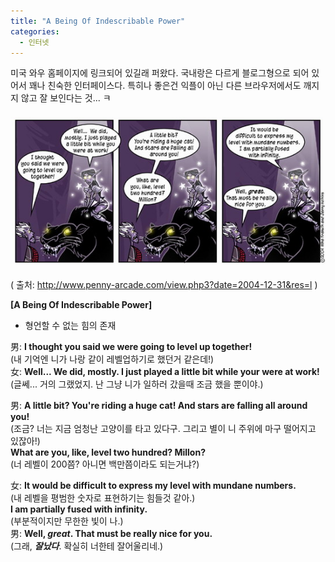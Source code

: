 ```yaml
---
title: "A Being Of Indescribable Power"
categories:
  - 인터넷
---
```


미국 와우 홈페이지에 링크되어 있길래 퍼왔다. 국내랑은 다르게 블로그형으로 되어 있어서 꽤나 친숙한 인터페이스다. 특히나 좋은건 익플이 아닌 다른 브라우저에서도 깨지지 않고 잘 보인다는 것... ㅋ

![](/assets/images/posts/2005/01/fk200000000060.jpg)

( 출처: <http://www.penny-arcade.com/view.php3?date=2004-12-31&res=l> )

**[A Being Of Indescribable Power]** 

- 형언할 수 없는 힘의 존재  
  
男: **I thought you said we were going to level up together!**  
(내 기억엔 니가 나랑 같이 레벨업하기로 했던거 같은데!)  
女: **Well... We did, mostly. I just played a little bit while your were at work!**  
(글쎄... 거의 그랬었지. 난 그냥 니가 일하러 갔을때 조금 했을 뿐이야.)  
  
男: **A little bit? You're riding a huge cat! And stars are falling all around you!**  
(조금? 너는 지금 엄청난 고양이를 타고 있다구. 그리고 별이 니 주위에 마구 떨어지고 있잖아!)  
**What are you, like, level two hundred? Millon?**  
(너 레벨이 200쯤? 아니면 백만쯤이라도 되는거냐?)  
  
女: **It would be difficult to express my level with mundane numbers.**  
(내 레벨을 평범한 숫자로 표현하기는 힘들것 같아.)  
**I am partially fused with infinity.**  
(부분적이지만 무한한 빛이 나.)  
男: **Well, _great_. That must be really nice for you.**  
(그래, _**잘났다**_. 확실히 너한테 잘어울리네.)  
